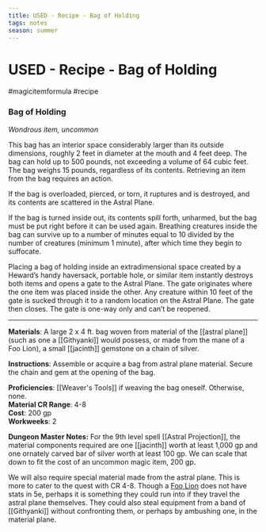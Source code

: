 ---title: USED - Recipe - Bag of Holdingtags: notesseason: summer--- 
# USED - Recipe - Bag of Holding
#magicitemformula #recipe 

### Bag of Holding

_Wondrous item, uncommon_  

This bag has an interior space considerably larger than its outside dimensions, roughly 2 feet in diameter at the mouth and 4 feet deep. The bag can hold up to 500 pounds, not exceeding a volume of 64 cubic feet. The bag weighs 15 pounds, regardless of its contents. Retrieving an item from the bag requires an action.

If the bag is overloaded, pierced, or torn, it ruptures and is destroyed, and its contents are scattered in the Astral Plane.

If the bag is turned inside out, its contents spill forth, unharmed, but the bag must be put right before it can be used again. Breathing creatures inside the bag can survive up to a number of minutes equal to 10 divided by the number of creatures (minimum 1 minute), after which time they begin to suffocate.

Placing a bag of holding inside an extradimensional space created by a Heward’s handy haversack, portable hole, or similar item instantly destroys both items and opens a gate to the Astral Plane. The gate originates where the one item was placed inside the other. Any creature within 10 feet of the gate is sucked through it to a random location on the Astral Plane. The gate then closes. The gate is one-way only and can’t be reopened.

---

**Materials**: A large 2 x 4 ft. bag woven from material of the [[astral plane]] (such as one a [[Githyanki]] would possess, or made from the mane of a Foo Lion), a small [[jacinth]] gemstone on a chain of silver.

**Instructions**: Assemble or acquire a bag from astral plane material. Secure the chain and gem at the opening of the bag.

**Proficiencies**: [[Weaver's Tools]] if weaving the bag oneself. Otherwise, none.  
**Material CR Range**: 4-8  
**Cost**: 200 gp  
**Workweeks**: 2

**Dungeon Master Notes:** For the 9th level spell [[Astral Projection]], the material components required are one [[jacinth]] worth at least 1,000 gp and one ornately carved bar of silver worth at least 100 gp. We can scale that down to fit the cost of an uncommon magic item, 200 gp.  

We will also require special material made from the astral plane. This is more to cater to the quest with CR 4-8. Though a [Foo Lion](https://forgottenrealms.fandom.com/wiki/Foo_lion) does not have stats in 5e, perhaps it is something they could run into if they travel the astral plane themselves. They could also steal equipment from a band of [[Githyanki]] without confronting them, or perhaps by ambushing one, in the material plane.

